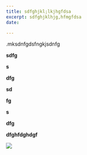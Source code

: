 ```yaml
---
title: sdfghjkl;lkjhgfdsa
excerpt: sdfghjklhjg,hfmgfdsa
date: 

---
```

.mksdnfgdsfngkjsdnfg

**sdfg**

**s**

**dfg**

**sd**

**fg**

**s**

**dfg**

**dfghfdghdgf**

![](/upload/screencapture-app-serpico-io-paid-search-1936617983-2019-10-22-18_13_29.png)